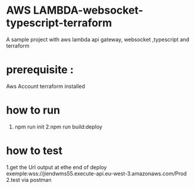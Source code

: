 # AWS LAMBDA-websocket-typescript-terraform
A sample project with aws lambda api gateway, websocket ,typescript and terraform



#  prerequisite :
Aws Account
terraform installed
# how to run
1. npm run init 
2.npm run build:deploy
# how to test
1.get the Url output at ethe end of deploy exemple:wss://jiendwms55.execute-api.eu-west-3.amazonaws.com/Prod 
2.test via postman